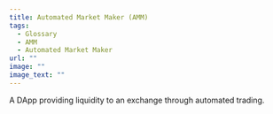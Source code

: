 ```yaml
---
title: Automated Market Maker (AMM)
tags:
  - Glossary
  - AMM
  - Automated Market Maker
url: ""
image: ""
image_text: ""
---
```


A DApp providing liquidity to an exchange through automated trading.
